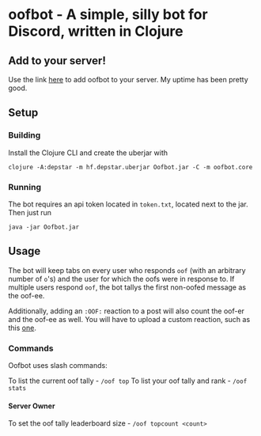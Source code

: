 # oofbot - A simple, silly bot for Discord, written in Clojure

## Add to your server!

Use the link [here](https://discord.com/api/oauth2/authorize?client_id=700527695804629002&permissions=67584&scope=bot%20applications.commands) to add oofbot to your server. My uptime has been pretty good.

## Setup

### Building

Install the Clojure CLI and create the uberjar with

```
clojure -A:depstar -m hf.depstar.uberjar Oofbot.jar -C -m oofbot.core
```

### Running

The bot requires an api token located in `token.txt`, located next to the jar. Then just run

```
java -jar Oofbot.jar
```

## Usage

The bot will keep tabs on every user who responds `oof` (with an arbitrary number of `o`'s) and the user for which the oofs were in response to. If multiple users respond `oof`, the bot tallys the first non-oofed message as the oof-ee.

Additionally, adding an `:OOF:` reaction to a post will also count the oof-er and the oof-ee as well. You will have to upload a custom reaction, such as this [one](https://discordemoji.com/emoji/OOF).

### Commands

Oofbot uses slash commands:

To list the current oof tally - `/oof top`
To list your oof tally and rank - `/oof stats`

#### Server Owner

To set the oof tally leaderboard size - `/oof topcount <count>`
